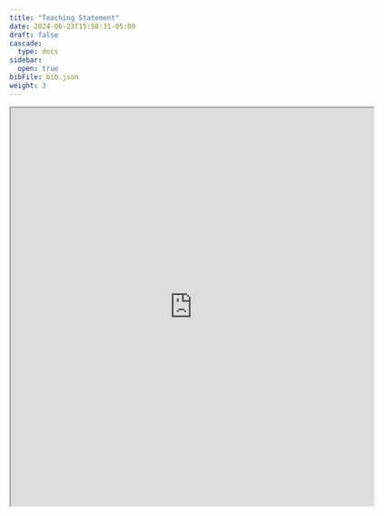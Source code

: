 ```yaml
---
title: "Teaching Statement"
date: 2024-06-23T15:58:31-05:00
draft: false
cascade:
  type: docs
sidebar:
  open: true
bibFile: bib.json
weight: 3
---
```


<iframe src="https://drive.google.com/file/d/1lDecZ02fzlXOGm9aaTm3ksRETKfEfuZP/preview" width="640" height="700" allow="autoplay"></iframe>
